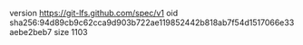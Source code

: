 version https://git-lfs.github.com/spec/v1
oid sha256:94d89cb9c62cca9d903b722ae119852442b818ab7f54d1517066e33aebe2beb7
size 1103
